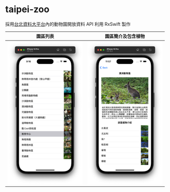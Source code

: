 # taipei-zoo
採用[台北資料大平台](https://data.taipei)內的動物園開放資料 API
利用 RxSwift 製作


| 園區列表  | 園區簡介及包含植物 |
| ------------- | ------------- |
| <img src="https://github.com/hsiehyunju/taipei-zoo/blob/main/image/AreaTableView.png" width=300>  | <img src="https://github.com/hsiehyunju/taipei-zoo/blob/main/image/AreaInfoTableView.png" width=300>  |
